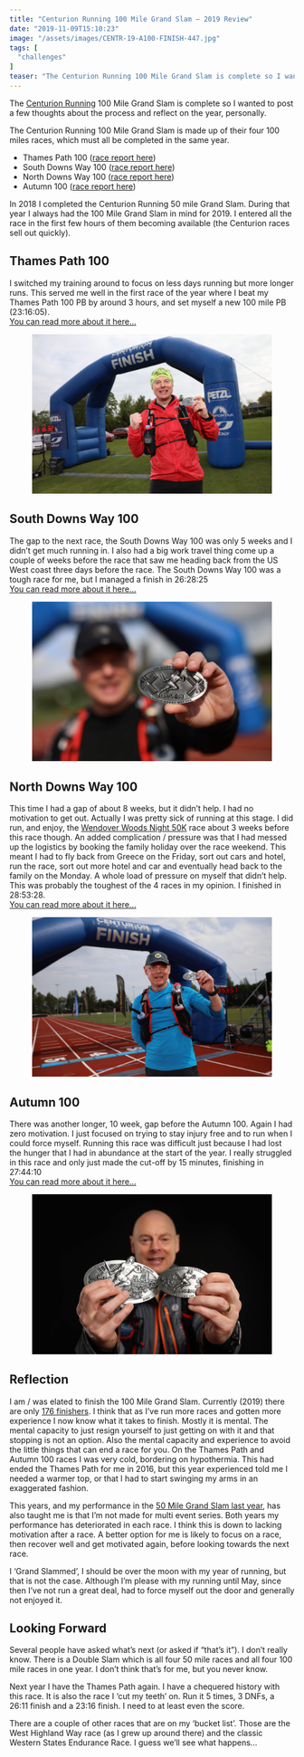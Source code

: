 ```yaml
---
title: "Centurion Running 100 Mile Grand Slam – 2019 Review"
date: "2019-11-09T15:10:23"
image: "/assets/images/CENTR-19-A100-FINISH-447.jpg"
tags: [
  "challenges"
]
teaser: "The Centurion Running 100 Mile Grand Slam is complete so I wanted to post a few thoughts about the process and reflect on the year, personally. The Centurion Running 100 Mile Grand Slam is made up of their four 100 miles races, which must all be completed in the same year. Thames Path 100 (race [&hellip;]\n"
---
```

The [Centurion Running](https://centurionrunning.com/) 100 Mile Grand Slam is complete so I wanted to post a few thoughts about the process and reflect on the year, personally.

The Centurion Running 100 Mile Grand Slam is made up of their four 100 miles races, which must all be completed in the same year.

-   Thames Path 100 ([race report here](https://kennetrunner.com/thames-path-100-2019-race-report/))
-   South Downs Way 100 ([race report here](https://kennetrunner.com/south-downs-way-100-2019-race-report/))
-   North Downs Way 100 ([race report here](https://kennetrunner.com/north-downs-way-100-2019-race-report/))
-   Autumn 100 ([race report here](https://kennetrunner.com/autumn-100-2019-race-report/))

In 2018 I completed the Centurion Running 50 mile Grand Slam. During that year I always had the 100 Mile Grand Slam in mind for 2019. I entered all the race in the first few hours of them becoming available (the Centurion races sell out quickly).

Thames Path 100
---------------

I switched my training around to focus on less days running but more longer runs. This served me well in the first race of the year where I beat my Thames Path 100 PB by around 3 hours, and set myself a new 100 mile PB (23:16:05).  
[You can read more about it here…](https://kennetrunner.com/thames-path-100-2019-race-report/)

<figure><img loading="lazy" decoding="async" src="assets/images/CENTR-19-FINISH-329.jpg" alt="Thames Path 100 - Finish"></figure>

South Downs Way 100
-------------------

The gap to the next race, the South Downs Way 100 was only 5 weeks and I didn’t get much running in. I also had a big work travel thing come up a couple of weeks before the race that saw me heading back from the US West coast three days before the race. The South Downs Way 100 was a tough race for me, but I managed a finish in 26:28:25  
[You can read more about it here…](https://kennetrunner.com/2019/south-downs-way-100-2019-race-report/)

<figure><img loading="lazy" decoding="async" src="assets/images/CENTR-19-SDW100-FINISH-702.jpg" alt="South Downs Way 100 - Finish"></figure>

North Downs Way 100
-------------------

This time I had a gap of about 8 weeks, but it didn’t help. I had no motivation to get out. Actually I was pretty sick of running at this stage. I did run, and enjoy, the [Wendover Woods Night 50K](https://kennetrunner.com/wendover-woods-night-50k-2019-race-report/) race about 3 weeks before this race though. An added complication / pressure was that I had messed up the logistics by booking the family holiday over the race weekend. This meant I had to fly back from Greece on the Friday, sort out cars and hotel, run the race, sort out more hotel and car and eventually head back to the family on the Monday. A whole load of pressure on myself that didn’t help.  
This was probably the toughest of the 4 races in my opinion. I finished in 28:53:28.  
[You can read more about it here…](https://kennetrunner.com/north-downs-way-100-2019-race-report/)

<figure><img loading="lazy" decoding="async" src="assets/images/CENTR-19-NDW100-FINISH-669.jpg" alt="100 Mile Grand Slam - North Downs Way 100 - Finish"></figure>

Autumn 100
----------

There was another longer, 10 week, gap before the Autumn 100. Again I had zero motivation. I just focused on trying to stay injury free and to run when I could force myself. Running this race was difficult just because I had lost the hunger that I had in abundance at the start of the year. I really struggled in this race and only just made the cut-off by 15 minutes, finishing in 27:44:10  
[You can read more about it here…](https://kennetrunner.com/autumn-100-2019-race-report/)

<figure><img loading="lazy" decoding="async" src="assets/images/CENTR-19-A100-FINISH-447.jpg" alt="Autumn 100 - Finish"></figure>

Reflection
----------

I am / was elated to finish the 100 Mile Grand Slam. Currently (2019) there are only [176 finishers](https://centurionrunning.com/stats/grandslam/100). I think that as I’ve run more races and gotten more experience I now know what it takes to finish. Mostly it is mental. The mental capacity to just resign yourself to just getting on with it and that stopping is not an option. Also the mental capacity and experience to avoid the little things that can end a race for you. On the Thames Path and Autumn 100 races I was very cold, bordering on hypothermia. This had ended the Thames Path for me in 2016, but this year experienced told me I needed a warmer top, or that I had to start swinging my arms in an exaggerated fashion.

This years, and my performance in the [50 Mile Grand Slam last year](https://kennetrunner.com/2018-review/), has also taught me is that I’m not made for multi event series. Both years my performance has deteriorated in each race. I think this is down to lacking motivation after a race. A better option for me is likely to focus on a race, then recover well and get motivated again, before looking towards the next race.

I ‘Grand Slammed’, I should be over the moon with my year of running, but that is not the case. Although I’m please with my running until May, since then I’ve not run a great deal, had to force myself out the door and generally not enjoyed it.

Looking Forward
---------------

Several people have asked what’s next (or asked if “that’s it”). I don’t really know. There is a Double Slam which is all four 50 mile races and all four 100 mile races in one year. I don’t think that’s for me, but you never know.

Next year I have the Thames Path again. I have a chequered history with this race. It is also the race I ‘cut my teeth’ on. Run it 5 times, 3 DNFs, a 26:11 finish and a 23:16 finish. I need to at least even the score.

There are a couple of other races that are on my ‘bucket list’. Those are the West Highland Way race (as I grew up around there) and the classic Western States Endurance Race. I guess we’ll see what happens…
